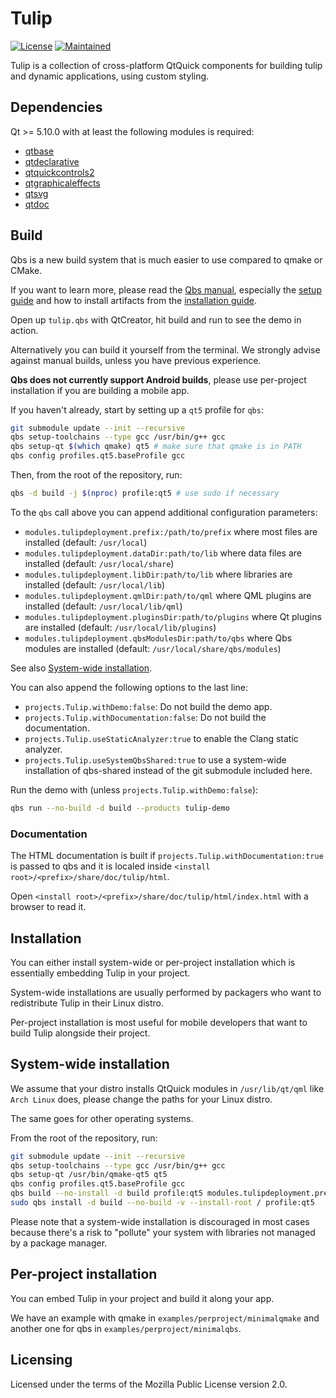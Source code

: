 Tulip
=====


[![License](https://img.shields.io/badge/license-MPL2-blue.svg)](https://www.mozilla.org/en-US/MPL/2.0/)
[![Maintained](https://img.shields.io/maintenance/yes/2018.svg)](https://github.com/andreweskild/tulip/commits/develop)

Tulip is a collection of cross-platform QtQuick components for building tulip and dynamic applications,
using custom styling.


## Dependencies

Qt >= 5.10.0 with at least the following modules is required:

 * [qtbase](http://code.qt.io/cgit/qt/qtbase.git)
 * [qtdeclarative](http://code.qt.io/cgit/qt/qtdeclarative.git)
 * [qtquickcontrols2](http://code.qt.io/cgit/qt/qtquickcontrols2.git)
 * [qtgraphicaleffects](http://code.qt.io/cgit/qt/qtgraphicaleffects.git)
 * [qtsvg](http://code.qt.io/cgit/qt/qtsvg.git)
 * [qtdoc](http://code.qt.io/cgit/qt/qtdoc.git)

## Build

Qbs is a new build system that is much easier to use compared to qmake or CMake.

If you want to learn more, please read the [Qbs manual](http://doc.qt.io/qbs/index.html),
especially the [setup guide](http://doc.qt.io/qbs/configuring.html) and how to install artifacts
from the [installation guide](http://doc.qt.io/qbs/installing-files.html).

Open up `tulip.qbs` with QtCreator, hit build and run to see the demo in action.

Alternatively you can build it yourself from the terminal.
We strongly advise against manual builds, unless you have previous experience.

**Qbs does not currently support Android builds**, please use per-project installation
if you are building a mobile app.

If you haven't already, start by setting up a `qt5` profile for `qbs`:

```sh
git submodule update --init --recursive
qbs setup-toolchains --type gcc /usr/bin/g++ gcc
qbs setup-qt $(which qmake) qt5 # make sure that qmake is in PATH
qbs config profiles.qt5.baseProfile gcc
```

Then, from the root of the repository, run:

```sh
qbs -d build -j $(nproc) profile:qt5 # use sudo if necessary
```

To the `qbs` call above you can append additional configuration parameters:

 * `modules.tulipdeployment.prefix:/path/to/prefix` where most files are installed (default: `/usr/local`)
 * `modules.tulipdeployment.dataDir:path/to/lib` where data files are installed (default: `/usr/local/share`)
 * `modules.tulipdeployment.libDir:path/to/lib` where libraries are installed (default: `/usr/local/lib`)
 * `modules.tulipdeployment.qmlDir:path/to/qml` where QML plugins are installed (default: `/usr/local/lib/qml`)
 * `modules.tulipdeployment.pluginsDir:path/to/plugins` where Qt plugins are installed (default: `/usr/local/lib/plugins`)
 * `modules.tulipdeployment.qbsModulesDir:path/to/qbs` where Qbs modules are installed (default: `/usr/local/share/qbs/modules`)

See also [System-wide installation](#system-wide-installation).

You can also append the following options to the last line:

 * `projects.Tulip.withDemo:false`: Do not build the demo app.
 * `projects.Tulip.withDocumentation:false`: Do not build the documentation.
 * `projects.Tulip.useStaticAnalyzer:true` to enable the Clang static analyzer.
 * `projects.Tulip.useSystemQbsShared:true` to use a system-wide installation of qbs-shared
   instead of the git submodule included here.

Run the demo with (unless `projects.Tulip.withDemo:false`):

```sh
qbs run --no-build -d build --products tulip-demo
```

### Documentation

The HTML documentation is built if `projects.Tulip.withDocumentation:true` is passed
to qbs and it is localed inside `<install root>/<prefix>/share/doc/tulip/html`.

Open `<install root>/<prefix>/share/doc/tulip/html/index.html` with a browser to read it.

## Installation

You can either install system-wide or per-project installation which
is essentially embedding Tulip in your project.

System-wide installations are usually performed by packagers who want
to redistribute Tulip in their Linux distro.

Per-project installation is most useful for mobile developers that
want to build Tulip alongside their project.

## System-wide installation

We assume that your distro installs QtQuick modules in `/usr/lib/qt/qml`
like `Arch Linux` does, please change the paths for your Linux distro.

The same goes for other operating systems.

From the root of the repository, run:

```sh
git submodule update --init --recursive
qbs setup-toolchains --type gcc /usr/bin/g++ gcc
qbs setup-qt /usr/bin/qmake-qt5 qt5
qbs config profiles.qt5.baseProfile gcc
qbs build --no-install -d build profile:qt5 modules.tulipdeployment.prefix:/usr modules.tulipdeployment.qmlDir:/usr/lib/qt/qml
sudo qbs install -d build --no-build -v --install-root / profile:qt5
```

Please note that a system-wide installation is discouraged in most cases
because there's a risk to "pollute" your system with libraries not
managed by a package manager.

## Per-project installation

You can embed Tulip in your project and build it along your app.

We have an example with qmake in `examples/perproject/minimalqmake`
and another one for qbs in `examples/perproject/minimalqbs`.

## Licensing

Licensed under the terms of the Mozilla Public License version 2.0.

